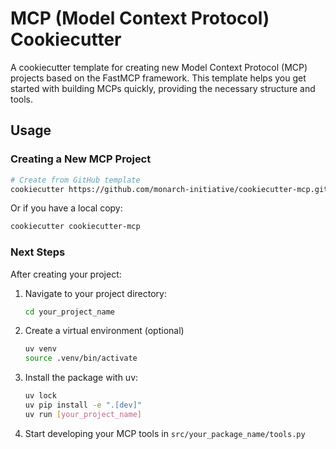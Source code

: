 # MCP (Model Context Protocol) Cookiecutter

A cookiecutter template for creating new Model Context Protocol (MCP) projects based on the FastMCP framework. This template helps you get started with building MCPs quickly, providing the necessary structure and tools.

## Usage

### Creating a New MCP Project

```bash
# Create from GitHub template
cookiecutter https://github.com/monarch-initiative/cookiecutter-mcp.git
```

Or if you have a local copy:

```bash
cookiecutter cookiecutter-mcp
```

### Next Steps

After creating your project:

1. Navigate to your project directory:
   ```bash
   cd your_project_name
   ```
2. Create a virtual environment (optional)
   ```bash
   uv venv
   source .venv/bin/activate
   ```
3. Install the package with uv:
   ```bash
   uv lock
   uv pip install -e ".[dev]"
   uv run [your_project_name]
   ```
4. Start developing your MCP tools in `src/your_package_name/tools.py`
